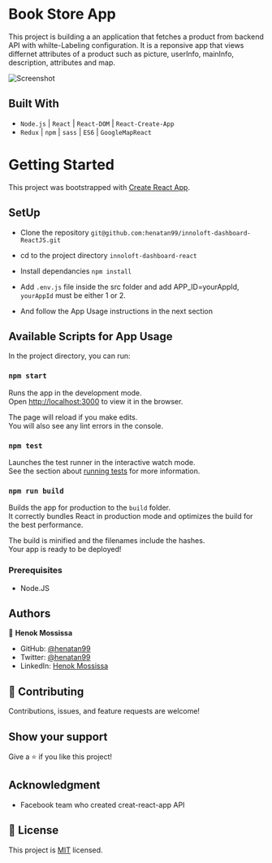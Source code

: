 # Book Store App 

This project is building a an application that fetches a product from backend API with whilte-Labeling configuration. It is a reponsive app that views differnet attributes of a product such as picture, userInfo, mainInfo, description, attributes and map. 

![Screenshot](app.gif)


## Built With

- `Node.js` | `React` | `React-DOM` | `React-Create-App` 
- `Redux` | `npm` | `sass` | `ES6` | `GoogleMapReact`

# Getting Started
This project was bootstrapped with [Create React App](https://github.com/facebook/create-react-app).

## SetUp 
- Clone the repository 
`git@github.com:henatan99/innoloft-dashboard-ReactJS.git`

- cd to the project directory 
`innoloft-dashboard-react`

- Install dependancies 
`npm install`

- Add `.env.js` file inside the src folder and add APP_ID=yourAppId, `yourAppId` must be either 1 or 2.

- And follow the App Usage instructions in the next section

## Available Scripts for App Usage

In the project directory, you can run:

### `npm start`

Runs the app in the development mode.\
Open [http://localhost:3000](http://localhost:3000) to view it in the browser.

The page will reload if you make edits.\
You will also see any lint errors in the console.

### `npm test`

Launches the test runner in the interactive watch mode.\
See the section about [running tests](https://facebook.github.io/create-react-app/docs/running-tests) for more information.

### `npm run build`

Builds the app for production to the `build` folder.\
It correctly bundles React in production mode and optimizes the build for the best performance.

The build is minified and the filenames include the hashes.\
Your app is ready to be deployed!

### Prerequisites

- Node.JS

## Authors

👤 **Henok Mossissa**

- GitHub: [@henatan99](https://github.com/henatan99)
- Twitter: [@henatan99](https://twitter.com/henatan99)
- LinkedIn: [Henok Mossissa](https://www.linkedin.com/in/henok-mekonnen-2a251613/)

## :handshake: Contributing

Contributions, issues, and feature requests are welcome!

## Show your support

Give a :star:️ if you like this project!

## Acknowledgment 

- Facebook team who created creat-react-app API 

## :memo: License

This project is [MIT](./LICENSE) licensed.